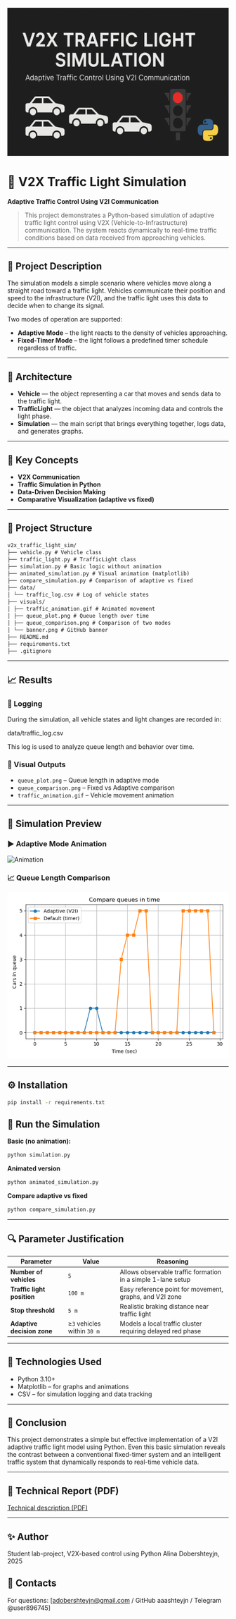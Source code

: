 ![Banner](visuals/image.png)

# 🚦 V2X Traffic Light Simulation
**Adaptive Traffic Control Using V2I Communication**
> This project demonstrates a Python-based simulation of adaptive traffic light control using V2X (Vehicle-to-Infrastructure) communication. The system reacts dynamically to real-time traffic conditions based on data received from approaching vehicles.

---

## 📌 Project Description

The simulation models a simple scenario where vehicles move along a straight road toward a traffic light. Vehicles communicate their position and speed to the infrastructure (V2I), and the traffic light uses this data to decide when to change its signal.

Two modes of operation are supported:
- **Adaptive Mode** – the light reacts to the density of vehicles approaching.
- **Fixed-Timer Mode** – the light follows a predefined timer schedule regardless of traffic.

---

## 🧱 Architecture

- **Vehicle** — the object representing a car that moves and sends data to the traffic light.  
- **TrafficLight** — the object that analyzes incoming data and controls the light phase.  
- **Simulation** — the main script that brings everything together, logs data, and generates graphs.

---

## 🧠 Key Concepts

- **V2X Communication**  
- **Traffic Simulation in Python**  
- **Data-Driven Decision Making**  
- **Comparative Visualization (adaptive vs fixed)**

---

## 📂 Project Structure

```
v2x_traffic_light_sim/
├── vehicle.py # Vehicle class
├── traffic_light.py # TrafficLight class
├── simulation.py # Basic logic without animation
├── animated_simulation.py # Visual animation (matplotlib)
├── compare_simulation.py # Comparison of adaptive vs fixed
├── data/
│ └── traffic_log.csv # Log of vehicle states
├── visuals/
│ ├── traffic_animation.gif # Animated movement
│ ├── queue_plot.png # Queue length over time
│ ├── queue_comparison.png # Comparison of two modes
│ └── banner.png # GitHub banner
├── README.md
├── requirements.txt
├── .gitignore
```

---

## 📈 Results

### 🔹 Logging

During the simulation, all vehicle states and light changes are recorded in:

data/traffic_log.csv

This log is used to analyze queue length and behavior over time.

### 🔹 Visual Outputs

- `queue_plot.png` – Queue length in adaptive mode  
- `queue_comparison.png` – Fixed vs Adaptive comparison  
- `traffic_animation.gif` – Vehicle movement animation  

---

## 🚗 Simulation Preview

### ▶️ Adaptive Mode Animation
![Animation](visuals/traffic_animation.gif)

### 📈 Queue Length Comparison
![Comparison](visuals/queue_comparison.png)

---

## ⚙️ Installation

```bash
pip install -r requirements.txt
```

## 🚀 Run the Simulation
**Basic (no animation):**

```bash
python simulation.py
```

**Animated version**

```bash
python animated_simulation.py
```

**Compare adaptive vs fixed**

```bash
python compare_simulation.py
```

---

## 🔍 Parameter Justification

| Parameter                  | Value                       | Reasoning                                                    |
| -------------------------- | --------------------------- | ------------------------------------------------------------ |
| **Number of vehicles**     | `5`                         | Allows observable traffic formation in a simple 1-lane setup |
| **Traffic light position** | `100 m`                     | Easy reference point for movement, graphs, and V2I zone      |
| **Stop threshold**         | `5 m`                       | Realistic braking distance near traffic light                |
| **Adaptive decision zone** | ≥`3` vehicles within `30 m` | Models a local traffic cluster requiring delayed red phase   |

---

## 🧠 Technologies Used

- Python 3.10+
- Matplotlib – for graphs and animations
- CSV – for simulation logging and data tracking

---

## 🧠 Conclusion
This project demonstrates a simple but effective implementation of a V2I adaptive traffic light model using Python. Even this basic simulation reveals the contrast between a conventional fixed-timer system and an intelligent traffic system that dynamically responds to real-time vehicle data.

---

## 📄 Technical Report (PDF)

[Technical description (PDF)](docs/technical_description.pdf)

---

## ✨ Author

Student lab-project,
V2X-based control using Python
Alina Dobershteyjn, 2025

## 📎 Contacts

For questions: [adobershteyjn@gmail.com / GitHub aaashteyjn / Telegram @user896745]
